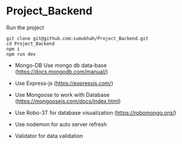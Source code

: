 # Project_Backend

Run the project

```
git clone git@github.com:sumukhah/Project_Backend.git
cd Project_Backend
npm i
npm run dev
```

- Mongo-DB Use mongo db data-base (https://docs.mongodb.com/manual/)
- Use Express-js (https://expressjs.com/)
- Use Mongoose to work with Database (https://mongoosejs.com/docs/index.html)

- Use Robo-3T for database visualization (https://robomongo.org/)
- Use nodemon for auto server refresh
- Validator for data validation
